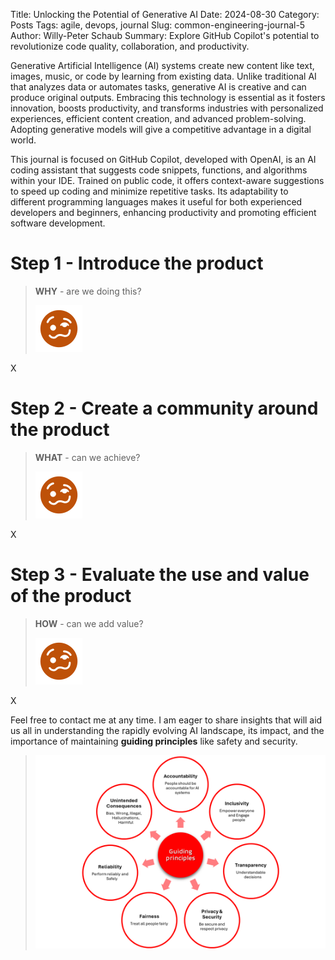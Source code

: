 Title: Unlocking the Potential of Generative AI
Date: 2024-08-30
Category: Posts
Tags: agile, devops, journal
Slug: common-engineering-journal-5
Author: Willy-Peter Schaub
Summary: Explore GitHub Copilot's potential to revolutionize code quality, collaboration, and productivity.

Generative Artificial Intelligence (AI) systems create new content like text, images, music, or code by learning from existing data. Unlike traditional AI that analyzes data or automates tasks, generative AI is creative and can produce original outputs. Embracing this technology is essential as it fosters innovation, boosts productivity, and transforms industries with personalized experiences, efficient content creation, and advanced problem-solving. Adopting generative models will give a competitive advantage in a digital world.

This journal is focused on GitHub Copilot, developed with OpenAI, is an AI coding assistant that suggests code snippets, functions, and algorithms within your IDE. Trained on public code, it offers context-aware suggestions to speed up coding and minimize repetitive tasks. Its adaptability to different programming languages makes it useful for both experienced developers and beginners, enhancing productivity and promoting efficient software development.

# Step 1 - Introduce the product

>
> **WHY** - are we doing this?
>
> ![Confused](../images/common-engineering-journal-4-3.png)
>

X

# Step 2 - Create a community around the product

>
> **WHAT** - can we achieve?
>
> ![Confused](../images/common-engineering-journal-4-3.png)
>

X

# Step 3 - Evaluate the use and value of the product

>
> **HOW** - can we add value?
>
> ![Confused](../images/common-engineering-journal-4-3.png)
>

X

Feel free to contact me at any time. I am eager to share insights that will aid us all in understanding the rapidly evolving AI landscape, its impact, and the importance of maintaining **guiding principles** like safety and security. 

> ![Principles](../images/common-engineering-journal-5-1.png)

